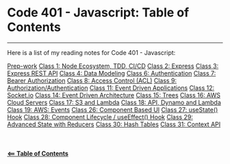 # Code 401 - Javascript: Table of Contents  

-----

Here is a list of my reading notes for Code 401 - Javascript:

[Prep-work](class-00.md)
[Class 1: Node Ecosystem, TDD, CI/CD](class-01.md)
[Class 2: Express](class-02.md)
[Class 3: Express REST API](class-03.md)
[Class 4: Data Modeling](class-04.md)
[Class 6: Authentication](class-06.md)
[Class 7: Bearer Authorization](class-07.md)
[Class 8: Access Control (ACL)](class-08.md)
[Class 9: Authorization/Authentication](class-09.md)
[Class 11: Event Driven Applications](class-11.md)
[Class 12: Socket.io](class-12.md)
[Class 14: Event Driven Architecture](class-14.md)
[Class 15: Trees](class-15.md)
[Class 16: AWS Cloud Servers](class-16.md)
[Class 17: S3 and Lambda](class-17.md)
[Class 18: API, Dynamo and Lambda](class-18.md)
[Class 19: AWS: Events](class-19.md)
[Class 26: Component Based UI](class-26.md)
[Class 27: useState() Hook](class-27.md)
[Class 28: Component Lifecycle / useEffect() Hook](class-28.md)
[Class 29: Advanced State with Reducers](class-29.md)
[Class 30: Hash Tables](class-30.md)
[Class 31: Context API](class-31.md)
\
\
\
\
[**<== Table of Contents**](../README.md)
